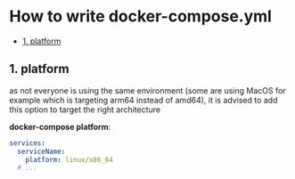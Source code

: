 # How to write docker-compose.yml  

- [1. platform](#1-platform)

## 1. platform

as not everyone is using the same environment (some are using MacOS for example
which is targeting arm64 instead of amd64), it is advised to add this option
to target the right architecture

**docker-compose platform**:

```yaml
services:
  serviceName:
    platform: linux/x86_64
  # ...
```
